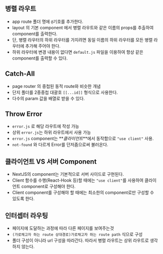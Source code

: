 ## 병렬 라우트

- app route 폴더 명에 `@`기호를 추가한다.
- layout 의 기본 component 에서 병렬 라우트와 같은 이름의 props를 추출하여 component를 출력한다.
- 단, 병렬 라우터의 하위 라우터를 가지려면 동일 이름의 하위 라우터를 모든 병렬 라우터에 추가해 주어야 한다.
- 하위 라우터에 변경 내용이 없다면 `default.js` 파일을 이용하여 항상 같은 component를 출력할 수 있다.

## Catch-All

- page router 의 중첩된 동적 route와 비슷한 개념
- 단지 폴더를 2중중첩 대괄호 `[[...id]]` 형식으로 사용한다.
- 다수의 param 값을 배열로 받을 수 있다.

## Throw Error

- `error.js` 로 해당 라우트에 작성 가능
- 상위 `error.js`는 하위 라우트에서 사용 가능
- `error.js` component는 **_클라이언트_**에서 동작함으로 `"use client"` 사용.
- `not-found` 와 다르게 Error를 던저줌으로써 불러온다.

## 클라이언트 VS 서버 Component

- NextJS의 component는 기본적으로 서버 사이드로 구현된다.
- Client 함수를 수행(React-Hook 등)할 때에는 `"use client"`를 사용하여 클라이언트 component로 구성해야 한다.
- Client component를 구성해야 할 때에는 최소한의 component로만 구성할 수 있도록 한다.

## 인터셉터 라우팅

- 페이지에 도달하는 과정에 따라 다른 페이지를 보여주는것
- `(가로채고자 하는 route 상대경로)가로채고자 하는 route path` 식으로 구성
- 폴더 구성이 아니라 url 구성을 따라간다. 따라서 병렬 라우트는 상위 라우트로 생각하지 않는다.
